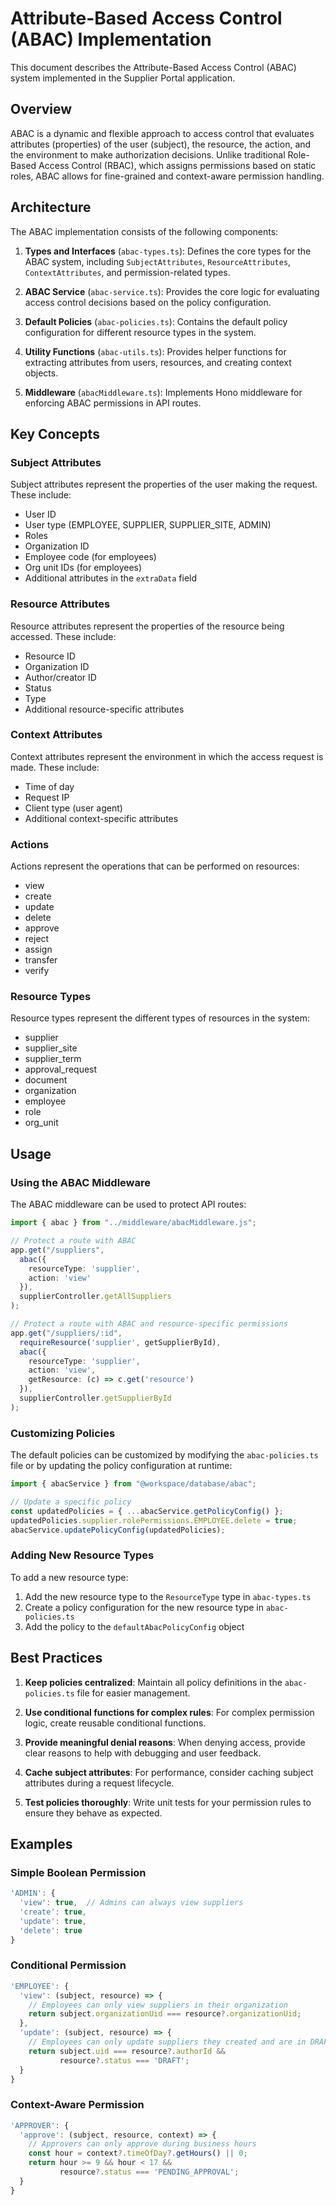 # Attribute-Based Access Control (ABAC) Implementation

This document describes the Attribute-Based Access Control (ABAC) system implemented in the Supplier Portal application.

## Overview

ABAC is a dynamic and flexible approach to access control that evaluates attributes (properties) of the user (subject), the resource, the action, and the environment to make authorization decisions. Unlike traditional Role-Based Access Control (RBAC), which assigns permissions based on static roles, ABAC allows for fine-grained and context-aware permission handling.

## Architecture

The ABAC implementation consists of the following components:

1. **Types and Interfaces** (`abac-types.ts`): Defines the core types for the ABAC system, including `SubjectAttributes`, `ResourceAttributes`, `ContextAttributes`, and permission-related types.

2. **ABAC Service** (`abac-service.ts`): Provides the core logic for evaluating access control decisions based on the policy configuration.

3. **Default Policies** (`abac-policies.ts`): Contains the default policy configuration for different resource types in the system.

4. **Utility Functions** (`abac-utils.ts`): Provides helper functions for extracting attributes from users, resources, and creating context objects.

5. **Middleware** (`abacMiddleware.ts`): Implements Hono middleware for enforcing ABAC permissions in API routes.

## Key Concepts

### Subject Attributes

Subject attributes represent the properties of the user making the request. These include:

- User ID
- User type (EMPLOYEE, SUPPLIER, SUPPLIER_SITE, ADMIN)
- Roles
- Organization ID
- Employee code (for employees)
- Org unit IDs (for employees)
- Additional attributes in the `extraData` field

### Resource Attributes

Resource attributes represent the properties of the resource being accessed. These include:

- Resource ID
- Organization ID
- Author/creator ID
- Status
- Type
- Additional resource-specific attributes

### Context Attributes

Context attributes represent the environment in which the access request is made. These include:

- Time of day
- Request IP
- Client type (user agent)
- Additional context-specific attributes

### Actions

Actions represent the operations that can be performed on resources:

- view
- create
- update
- delete
- approve
- reject
- assign
- transfer
- verify

### Resource Types

Resource types represent the different types of resources in the system:

- supplier
- supplier_site
- supplier_term
- approval_request
- document
- organization
- employee
- role
- org_unit

## Usage

### Using the ABAC Middleware

The ABAC middleware can be used to protect API routes:

```typescript
import { abac } from "../middleware/abacMiddleware.js";

// Protect a route with ABAC
app.get("/suppliers", 
  abac({
    resourceType: 'supplier',
    action: 'view'
  }), 
  supplierController.getAllSuppliers
);

// Protect a route with ABAC and resource-specific permissions
app.get("/suppliers/:id", 
  requireResource('supplier', getSupplierById),
  abac({
    resourceType: 'supplier',
    action: 'view',
    getResource: (c) => c.get('resource')
  }), 
  supplierController.getSupplierById
);
```

### Customizing Policies

The default policies can be customized by modifying the `abac-policies.ts` file or by updating the policy configuration at runtime:

```typescript
import { abacService } from "@workspace/database/abac";

// Update a specific policy
const updatedPolicies = { ...abacService.getPolicyConfig() };
updatedPolicies.supplier.rolePermissions.EMPLOYEE.delete = true;
abacService.updatePolicyConfig(updatedPolicies);
```

### Adding New Resource Types

To add a new resource type:

1. Add the new resource type to the `ResourceType` type in `abac-types.ts`
2. Create a policy configuration for the new resource type in `abac-policies.ts`
3. Add the policy to the `defaultAbacPolicyConfig` object

## Best Practices

1. **Keep policies centralized**: Maintain all policy definitions in the `abac-policies.ts` file for easier management.

2. **Use conditional functions for complex rules**: For complex permission logic, create reusable conditional functions.

3. **Provide meaningful denial reasons**: When denying access, provide clear reasons to help with debugging and user feedback.

4. **Cache subject attributes**: For performance, consider caching subject attributes during a request lifecycle.

5. **Test policies thoroughly**: Write unit tests for your permission rules to ensure they behave as expected.

## Examples

### Simple Boolean Permission

```typescript
'ADMIN': {
  'view': true,  // Admins can always view suppliers
  'create': true,
  'update': true,
  'delete': true
}
```

### Conditional Permission

```typescript
'EMPLOYEE': {
  'view': (subject, resource) => {
    // Employees can only view suppliers in their organization
    return subject.organizationUid === resource?.organizationUid;
  },
  'update': (subject, resource) => {
    // Employees can only update suppliers they created and are in DRAFT status
    return subject.uid === resource?.authorId && 
           resource?.status === 'DRAFT';
  }
}
```

### Context-Aware Permission

```typescript
'APPROVER': {
  'approve': (subject, resource, context) => {
    // Approvers can only approve during business hours
    const hour = context?.timeOfDay?.getHours() || 0;
    return hour >= 9 && hour < 17 && 
           resource?.status === 'PENDING_APPROVAL';
  }
}
``` 